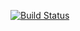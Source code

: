 [![Build Status](https://travis-ci.com/ChristianKouris/cse110-lab5.svg?token=W3qirye8pGSpqppHAgWY&branch=master)](https://travis-ci.com/ChristianKouris/cse110-lab5)
